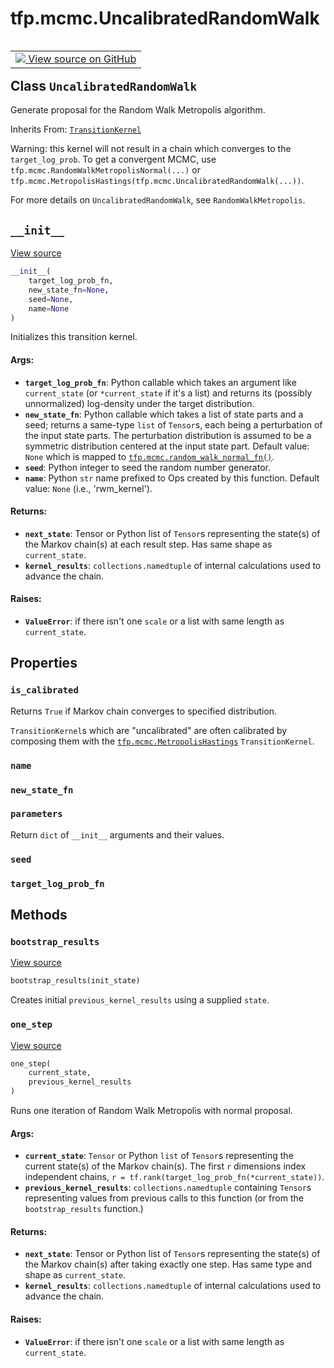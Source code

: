 <div itemscope itemtype="http://developers.google.com/ReferenceObject">
<meta itemprop="name" content="tfp.mcmc.UncalibratedRandomWalk" />
<meta itemprop="path" content="Stable" />
<meta itemprop="property" content="is_calibrated"/>
<meta itemprop="property" content="name"/>
<meta itemprop="property" content="new_state_fn"/>
<meta itemprop="property" content="parameters"/>
<meta itemprop="property" content="seed"/>
<meta itemprop="property" content="target_log_prob_fn"/>
<meta itemprop="property" content="__init__"/>
<meta itemprop="property" content="bootstrap_results"/>
<meta itemprop="property" content="one_step"/>
</div>

# tfp.mcmc.UncalibratedRandomWalk


<table class="tfo-notebook-buttons tfo-api" align="left">

<td>
  <a target="_blank" href="https://github.com/tensorflow/probability/blob/master/tensorflow_probability/python/mcmc/random_walk_metropolis.py">
    <img src="https://www.tensorflow.org/images/GitHub-Mark-32px.png" />
    View source on GitHub
  </a>
</td></table>



## Class `UncalibratedRandomWalk`

Generate proposal for the Random Walk Metropolis algorithm.

Inherits From: [`TransitionKernel`](../../tfp/mcmc/TransitionKernel.md)

<!-- Placeholder for "Used in" -->

Warning: this kernel will not result in a chain which converges to the
`target_log_prob`. To get a convergent MCMC, use
`tfp.mcmc.RandomWalkMetropolisNormal(...)` or
`tfp.mcmc.MetropolisHastings(tfp.mcmc.UncalibratedRandomWalk(...))`.

For more details on `UncalibratedRandomWalk`, see
`RandomWalkMetropolis`.

<h2 id="__init__"><code>__init__</code></h2>

<a target="_blank" href="https://github.com/tensorflow/probability/blob/master/tensorflow_probability/python/mcmc/random_walk_metropolis.py">View source</a>

``` python
__init__(
    target_log_prob_fn,
    new_state_fn=None,
    seed=None,
    name=None
)
```

Initializes this transition kernel.


#### Args:


* <b>`target_log_prob_fn`</b>: Python callable which takes an argument like
  `current_state` (or `*current_state` if it's a list) and returns its
  (possibly unnormalized) log-density under the target distribution.
* <b>`new_state_fn`</b>: Python callable which takes a list of state parts and a
  seed; returns a same-type `list` of `Tensor`s, each being a perturbation
  of the input state parts. The perturbation distribution is assumed to be
  a symmetric distribution centered at the input state part.
  Default value: `None` which is mapped to
    <a href="../../tfp/mcmc/random_walk_normal_fn.md"><code>tfp.mcmc.random_walk_normal_fn()</code></a>.
* <b>`seed`</b>: Python integer to seed the random number generator.
* <b>`name`</b>: Python `str` name prefixed to Ops created by this function.
  Default value: `None` (i.e., 'rwm_kernel').


#### Returns:


* <b>`next_state`</b>: Tensor or Python list of `Tensor`s representing the state(s)
  of the Markov chain(s) at each result step. Has same shape as
  `current_state`.
* <b>`kernel_results`</b>: `collections.namedtuple` of internal calculations used to
  advance the chain.


#### Raises:


* <b>`ValueError`</b>: if there isn't one `scale` or a list with same length as
  `current_state`.



## Properties

<h3 id="is_calibrated"><code>is_calibrated</code></h3>

Returns `True` if Markov chain converges to specified distribution.

`TransitionKernel`s which are "uncalibrated" are often calibrated by
composing them with the <a href="../../tfp/mcmc/MetropolisHastings.md"><code>tfp.mcmc.MetropolisHastings</code></a> `TransitionKernel`.

<h3 id="name"><code>name</code></h3>




<h3 id="new_state_fn"><code>new_state_fn</code></h3>




<h3 id="parameters"><code>parameters</code></h3>

Return `dict` of ``__init__`` arguments and their values.


<h3 id="seed"><code>seed</code></h3>




<h3 id="target_log_prob_fn"><code>target_log_prob_fn</code></h3>






## Methods

<h3 id="bootstrap_results"><code>bootstrap_results</code></h3>

<a target="_blank" href="https://github.com/tensorflow/probability/blob/master/tensorflow_probability/python/mcmc/random_walk_metropolis.py">View source</a>

``` python
bootstrap_results(init_state)
```

Creates initial `previous_kernel_results` using a supplied `state`.


<h3 id="one_step"><code>one_step</code></h3>

<a target="_blank" href="https://github.com/tensorflow/probability/blob/master/tensorflow_probability/python/mcmc/random_walk_metropolis.py">View source</a>

``` python
one_step(
    current_state,
    previous_kernel_results
)
```

Runs one iteration of Random Walk Metropolis with normal proposal.


#### Args:


* <b>`current_state`</b>: `Tensor` or Python `list` of `Tensor`s representing the
  current state(s) of the Markov chain(s). The first `r` dimensions index
  independent chains, `r = tf.rank(target_log_prob_fn(*current_state))`.
* <b>`previous_kernel_results`</b>: `collections.namedtuple` containing `Tensor`s
  representing values from previous calls to this function (or from the
  `bootstrap_results` function.)


#### Returns:


* <b>`next_state`</b>: Tensor or Python list of `Tensor`s representing the state(s)
  of the Markov chain(s) after taking exactly one step. Has same type and
  shape as `current_state`.
* <b>`kernel_results`</b>: `collections.namedtuple` of internal calculations used to
  advance the chain.


#### Raises:


* <b>`ValueError`</b>: if there isn't one `scale` or a list with same length as
  `current_state`.



